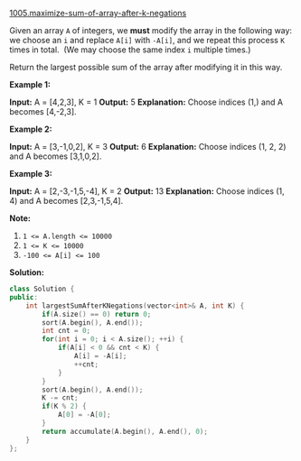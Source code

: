 [1005.maximize-sum-of-array-after-k-negations](https://leetcode.com/problems/maximize-sum-of-array-after-k-negations/)  

Given an array `A` of integers, we **must** modify the array in the following way: we choose an `i` and replace `A[i]` with `-A[i]`, and we repeat this process `K` times in total.  (We may choose the same index `i` multiple times.)

Return the largest possible sum of the array after modifying it in this way.

**Example 1:**

**Input:** A = \[4,2,3\], K = 1
**Output:** 5
**Explanation:** Choose indices (1,) and A becomes \[4,-2,3\].

**Example 2:**

**Input:** A = \[3,-1,0,2\], K = 3
**Output:** 6
**Explanation:** Choose indices (1, 2, 2) and A becomes \[3,1,0,2\].

**Example 3:**

**Input:** A = \[2,-3,-1,5,-4\], K = 2
**Output:** 13 **Explanation:** Choose indices (1, 4) and A becomes \[2,3,-1,5,4\].

**Note:**

1.  `1 <= A.length <= 10000`
2.  `1 <= K <= 10000`
3.  `-100 <= A[i] <= 100`  



**Solution:**  

```cpp
class Solution {
public:
    int largestSumAfterKNegations(vector<int>& A, int K) {
        if(A.size() == 0) return 0;
        sort(A.begin(), A.end());
        int cnt = 0;
        for(int i = 0; i < A.size(); ++i) {
            if(A[i] < 0 && cnt < K) {
                A[i] = -A[i];
                ++cnt;
            }
        }
        sort(A.begin(), A.end());
        K -= cnt;
        if(K % 2) {
            A[0] = -A[0];
        }
        return accumulate(A.begin(), A.end(), 0);
    }
};
```
      